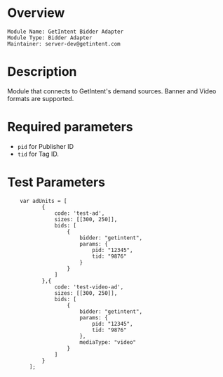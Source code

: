 # Overview

```
Module Name: GetIntent Bidder Adapter
Module Type: Bidder Adapter
Maintainer: server-dev@getintent.com
```

# Description

Module that connects to GetIntent's demand sources.
Banner and Video formats are supported.

# Required parameters
 * ```pid``` for Publisher ID 
 * ```tid``` for Tag ID. 

# Test Parameters
```
    var adUnits = [
           {
               code: 'test-ad',
               sizes: [[300, 250]],
               bids: [
                   {
                       bidder: "getintent",
                       params: {
                           pid: "12345",
                           tid: "9876"
                       }
                   }
               ]
           },{
               code: 'test-video-ad',
               sizes: [[300, 250]],
               bids: [
                   {
                       bidder: "getintent",
                       params: {
                           pid: "12345",
                           tid: "9876"
                       },
                       mediaType: "video"
                   }
               ]
           }
       ];
```
